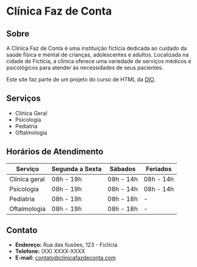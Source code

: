 # Clínica Faz de Conta

## Sobre

A Clínica Faz de Conta é uma instituição fictícia dedicada ao cuidado da saúde física e mental de crianças, adolescentes e adultos. Localizada na cidade de Fictícia, a clínica oferece uma variedade de serviços médicos e psicológicos para atender às necessidades de seus pacientes.

Este site faz parte de um projeto do curso de HTML da [DIO](https://digitalinnovation.one/).

## Serviços

- Clínica Geral
- Psicologia
- Pediatria
- Oftalmologia

## Horários de Atendimento

| Serviço        | Segunda a Sexta | Sábados | Feriados |
|----------------|------------------|---------|----------|
| Clínica geral  | 08h - 19h       | 08h - 14h | 08h - 14h |
| Psicologia     | 08h - 19h       | 08h - 14h | 08h - 14h |
| Pediatria      | 08h - 19h       | 08h - 18h | -        |
| Oftalmologia   | 08h - 19h       | 08h - 18h | -        |

## Contato

- **Endereço:** Rua das Ilusões, 123 - Fictícia
- **Telefone:** (XX) XXXX-XXXX
- **E-mail:** contato@clinicafazdeconta.com


